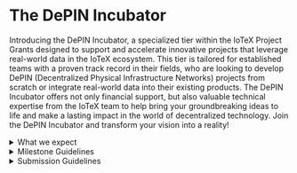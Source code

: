 # The DePIN Incubator

Introducing the DePIN Incubator, a specialized tier within the IoTeX Project Grants designed to support and accelerate innovative projects that leverage real-world data in the IoTeX ecosystem. This tier is tailored for established teams with a proven track record in their fields, who are looking to develop DePIN (Decentralized Physical Infrastructure Networks) projects from scratch or integrate real-world data into their existing products. The DePIN Incubator offers not only financial support, but also valuable technical expertise from the IoTeX team to help bring your groundbreaking ideas to life and make a lasting impact in the world of decentralized technology. Join the DePIN Incubator and transform your vision into a reality!

<details>

<summary>What we expect</summary>

* **Proven expertise:** \
  Teams applying for the DePIN Incubator must demonstrate their expertise in the relevant field, with a strong portfolio of past projects or products, GitHub repositories, or other relevant work that showcases their capabilities.
* **Existing product or clear project plan:** \
  Applicants should either have an existing product they wish to integrate with real-world data or a well-defined project plan for building a DePIN solution from scratch. A clear roadmap, timeline, and goals should be included in the application.
* **Commitment to the IoTeX ecosystem:** \
  Teams must express a genuine interest in contributing to the growth and development of the IoTeX ecosystem, with a focus on leveraging DePIN technology.
* **Regular progress updates:** \
  Teams are expected to provide regular progress updates on their project, including any challenges, achievements, or adjustments to the initial plan.
* **Active collaboration with the IoTeX team:** \
  Teams should actively engage with the IoTeX team and seek their technical expertise and support when needed. This collaboration will ensure the project's success and seamless integration within the IoTeX ecosystem.
* **Completion of project milestones:** \
  Teams are expected to achieve the milestones outlined in their project plan, demonstrating their ability to deliver results and contribute to the growth of the DePIN ecosystem.

</details>

<details>

<summary>Milestone Guidelines</summary>

* **Number of Milestones:** \
  We encourage projects to stick to 3 or 4 milestones, unless strictly necessary.
* **Completion Time:** \
  Completing a submission should not take much more than 6 months (if you're applying for a larger project, think about splitting it into multiple submissions)
* **Metrics:**\
  Each milestone should be directly connected to verifiable and measurable metrics (**number of active devices, volume of IoT data, minimum TVL**, **transaction volume**, **number of users**, etc...). You need to also be able to show how these metrics have been maintained of a certain period of time.
* **Funds distribution across milestones:**\
  5% - 15% - 30% - 50%\


</details>

<details>

<summary>Submission Guidelines</summary>

* **Project overview:** \
  Provide a detailed description of your project, including its background, purpose, and the problem it aims to solve.
* **Nature of your project:**\
  It would be good for you and your team to include some of the following info about the nature of your project. Is your project open source? Are you committing to staking a certain amount of IOTX tokens on the IoTeX chain? Are you thinking of donating a percentage of your tokens to the IoTeX Foundation? \
  **NOTE** that this info is not required, nor will it impact the outcome of your proposal, but it's definitely great to include if it applies to you in any way.&#x20;
* **Team information:** \
  Introduce your team members, their roles, and their relevant experience or skills that will contribute to the success of the integration.
* **Funding request:** \
  Specify the amount of funding requested, along with a clear breakdown of how the funds will be utilized throughout the process.
* **Milestones**: \
  Define the key milestones for your project, including expected completion dates and measurable outcomes to gauge progress. Please refer to the [**Milestone Guidelines** ](the-depin-incubator.md#milestone-guidelines)section above.&#x20;
* **Budget breakdown:** \
  Provide a detailed breakdown of the project budget, specifying how the requested funds will be allocated, and any additional resources required to complete the project.
* **Relevant Links:**\
  It's never too much. Feel free to share all relevant links that you think would help reviewers and community members better understand your project.&#x20;

</details>
